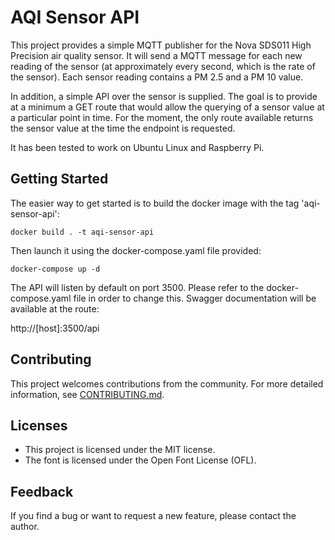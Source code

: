 # AQI Sensor API

This project provides a simple MQTT publisher for the Nova SDS011 High Precision air quality sensor.
It will send a MQTT message for each new reading of the sensor (at approximately every second, which
is the rate of the sensor). Each sensor reading contains a PM 2.5 and a PM 10 value.

In addition, a simple API over the sensor is supplied. The goal is to provide at a minimum a 
GET route that would allow the querying of a sensor value at a particular point in time. 
For the moment, the only route available returns the sensor value at the time the endpoint is 
requested.

It has been tested to work on Ubuntu Linux and Raspberry Pi.

## Getting Started

The easier way to get started is to build the docker image with the tag 'aqi-sensor-api':

```console
docker build . -t aqi-sensor-api
```

Then launch it using the docker-compose.yaml file provided:

```console
docker-compose up -d
```

The API will listen by default on port 3500. Please refer to the docker-compose.yaml file
in order to change this. Swagger documentation will be available at the route:

http://[host]:3500/api

## Contributing

This project welcomes contributions from the community. For more
detailed information, see [CONTRIBUTING.md](CONTRIBUTING.md).

## Licenses

- This project is licensed under the MIT license.
- The font is licensed under the Open Font License (OFL).

## Feedback

If you find a bug or want to request a new feature, please contact the author.